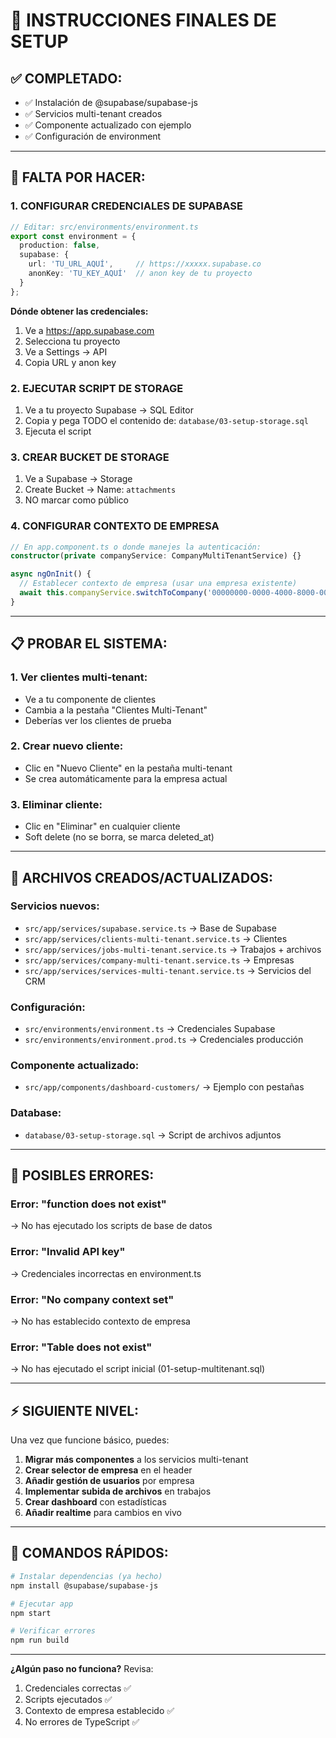 # 🚀 INSTRUCCIONES FINALES DE SETUP

## ✅ **COMPLETADO:**
- ✅ Instalación de @supabase/supabase-js
- ✅ Servicios multi-tenant creados
- ✅ Componente actualizado con ejemplo
- ✅ Configuración de environment

---

## 🔧 **FALTA POR HACER:**

### **1. CONFIGURAR CREDENCIALES DE SUPABASE**
```typescript
// Editar: src/environments/environment.ts
export const environment = {
  production: false,
  supabase: {
    url: 'TU_URL_AQUÍ',     // https://xxxxx.supabase.co
    anonKey: 'TU_KEY_AQUÍ'  // anon key de tu proyecto
  }
};
```

**Dónde obtener las credenciales:**
1. Ve a https://app.supabase.com
2. Selecciona tu proyecto
3. Ve a Settings → API
4. Copia URL y anon key

### **2. EJECUTAR SCRIPT DE STORAGE**
1. Ve a tu proyecto Supabase → SQL Editor
2. Copia y pega TODO el contenido de: `database/03-setup-storage.sql`
3. Ejecuta el script

### **3. CREAR BUCKET DE STORAGE**
1. Ve a Supabase → Storage
2. Create Bucket → Name: `attachments`
3. NO marcar como público

### **4. CONFIGURAR CONTEXTO DE EMPRESA**
```typescript
// En app.component.ts o donde manejes la autenticación:
constructor(private companyService: CompanyMultiTenantService) {}

async ngOnInit() {
  // Establecer contexto de empresa (usar una empresa existente)
  await this.companyService.switchToCompany('00000000-0000-4000-8000-000000000001');
}
```

---

## 📋 **PROBAR EL SISTEMA:**

### **1. Ver clientes multi-tenant:**
- Ve a tu componente de clientes
- Cambia a la pestaña "Clientes Multi-Tenant"
- Deberías ver los clientes de prueba

### **2. Crear nuevo cliente:**
- Clic en "Nuevo Cliente" en la pestaña multi-tenant
- Se crea automáticamente para la empresa actual

### **3. Eliminar cliente:**
- Clic en "Eliminar" en cualquier cliente
- Soft delete (no se borra, se marca deleted_at)

---

## 🎯 **ARCHIVOS CREADOS/ACTUALIZADOS:**

### **Servicios nuevos:**
- `src/app/services/supabase.service.ts` → Base de Supabase
- `src/app/services/clients-multi-tenant.service.ts` → Clientes
- `src/app/services/jobs-multi-tenant.service.ts` → Trabajos + archivos
- `src/app/services/company-multi-tenant.service.ts` → Empresas
- `src/app/services/services-multi-tenant.service.ts` → Servicios del CRM

### **Configuración:**
- `src/environments/environment.ts` → Credenciales Supabase
- `src/environments/environment.prod.ts` → Credenciales producción

### **Componente actualizado:**
- `src/app/components/dashboard-customers/` → Ejemplo con pestañas

### **Database:**
- `database/03-setup-storage.sql` → Script de archivos adjuntos

---

## 🚨 **POSIBLES ERRORES:**

### **Error: "function does not exist"**
→ No has ejecutado los scripts de base de datos

### **Error: "Invalid API key"**
→ Credenciales incorrectas en environment.ts

### **Error: "No company context set"**
→ No has establecido contexto de empresa

### **Error: "Table does not exist"**
→ No has ejecutado el script inicial (01-setup-multitenant.sql)

---

## ⚡ **SIGUIENTE NIVEL:**

Una vez que funcione básico, puedes:

1. **Migrar más componentes** a los servicios multi-tenant
2. **Crear selector de empresa** en el header
3. **Añadir gestión de usuarios** por empresa
4. **Implementar subida de archivos** en trabajos
5. **Crear dashboard** con estadísticas
6. **Añadir realtime** para cambios en vivo

---

## 🎪 **COMANDOS RÁPIDOS:**

```bash
# Instalar dependencias (ya hecho)
npm install @supabase/supabase-js

# Ejecutar app
npm start

# Verificar errores
npm run build
```

---

**¿Algún paso no funciona?** Revisa:
1. Credenciales correctas ✅
2. Scripts ejecutados ✅  
3. Contexto de empresa establecido ✅
4. No errores de TypeScript ✅
